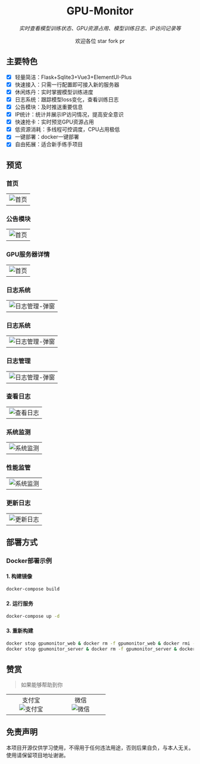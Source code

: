 <div align="center">
<h1>GPU-Monitor</h1>
<p><em>实时查看模型训练状态、GPU资源占用、模型训练日志、IP访问记录等</em></p>
<p>欢迎各位 star fork pr </p>
</div>

## 主要特色

- [x] 轻量简洁：Flask+Sqlite3+Vue3+ElementUI-Plus
- [x] 快速接入：只需一行配置即可接入新的服务器
- [x] 休闲炼丹：实时掌握模型训练进度
- [x] 日志系统：跟踪模型loss变化，查看训练日志
- [x] 公告模块：及时推送重要信息
- [x] IP统计：统计并展示IP访问情况，提高安全意识
- [x] 快速抢卡：实时预览GPU资源占用
- [x] 低资源消耗：多线程可控调度，CPU占用极低
- [x] 一键部署：docker一键部署
- [x] 自由拓展：适合新手练手项目

## 预览

### 首页

<table style="width: 100%">
<tr style="width: 100%;">
<td colspan="2" style="width: 100%;">
<img src="./img/main.png" alt="首页">
</td>
</tr>
</table>

### 公告模块

<table style="width: 100%">
<tr style="width: 100%;">
<td colspan="2" style="width: 100%;">
<img src="./img/img_5.png" alt="首页">
</td>
</tr>
</table>

### GPU服务器详情
<table style="width: 100%">
<tr style="width: 100%;">
<td colspan="2" style="width: 100%;">
<img src="./img/img_2.png" alt="首页">
</td>
</tr>
</table>


### 日志系统

<table style="width: 100%">
<tr style="width: 100%;">
<td colspan="2" style="width: 100%;">
<img src="./img/log_1.png" alt="日志管理-弹窗">
</td>
</tr>
</table>

### 日志系统

<table style="width: 100%">
<tr style="width: 100%;">
<td colspan="2" style="width: 100%;">
<img src="./img/img_3.png" alt="日志管理-弹窗">
</td>
</tr>
</table>

### 日志管理
<table style="width: 100%">
<tr style="width: 100%;">
<td colspan="2" style="width: 100%;">
<img src="./img/img_4.png" alt="日志管理-弹窗">
</td>
</tr>
</table>

### 查看日志

<table style="width: 100%">
<tr style="width: 100%;">
<td colspan="2" style="width: 100%;">
<img src="./img/log_3.png" alt="查看日志">
</td>
</tr>
</table>

### 系统监测

<table style="width: 100%">
<tr style="width: 100%;">
<td colspan="2" style="width: 100%;">
<img src="./img/img.png" alt="系统监测">
</td>
</tr>
</table>

### 性能监管

<table style="width: 100%">
<tr style="width: 100%;">
<td colspan="2" style="width: 100%;">
<img src="./img/img_1.png" alt="系统监测">
</td>
</tr>
</table>


### 更新日志

<table style="width: 100%">
<tr style="width: 100%;">
<td colspan="2" style="width: 100%;">
<img src="./img/update.png" alt="更新日志">
</td>
</tr>
</table>

## 部署方式

### Docker部署示例

#### 1. 构建镜像

```sh
docker-compose build
```

#### 2. 运行服务

```sh
docker-compose up -d
```

#### 3. 重新构建

```sh
docker stop gpumonitor_web & docker rm -f gpumonitor_web & docker rmi -f  219.216.65.59:5000/gpumonitor_web:latest & \
docker stop gpumonitor_server & docker rm -f gpumonitor_server & docker rmi -f  219.216.65.59:5000/gpumonitor_server:latest & \
```

## 赞赏
> 如果能够帮助到你
<table style="width: 100%">
<tr style="width: 100%">
<td style="width: 30%;text-align: center;">
支付宝<br/>
<img src="./img/zfb.png" alt="支付宝">
</td>
<td style="width: 30%;text-align: center">
微信<br/>
<img src="./img/wx.png" alt="微信">
</td>
</tr>
</table>    

## 免责声明

本项目开源仅供学习使用，不得用于任何违法用途，否则后果自负，与本人无关。使用请保留项目地址谢谢。
